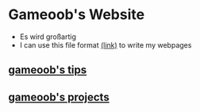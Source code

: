 # Gameoob's Website
- Es wird großartig
- I can use this file format [(link)](https://guides.github.com/features/mastering-markdown/) to write my webpages


## [gameoob's tips](tips/)

## [gameoob's projects](projects/)

